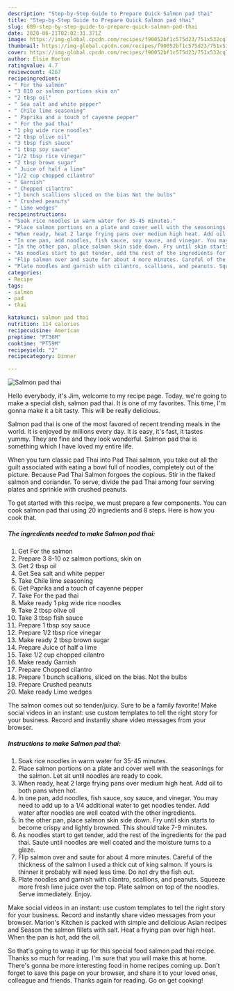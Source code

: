 ```yaml
---
description: "Step-by-Step Guide to Prepare Quick Salmon pad thai"
title: "Step-by-Step Guide to Prepare Quick Salmon pad thai"
slug: 689-step-by-step-guide-to-prepare-quick-salmon-pad-thai
date: 2020-06-21T02:02:31.371Z
image: https://img-global.cpcdn.com/recipes/f90052bf1c575d23/751x532cq70/salmon-pad-thai-recipe-main-photo.jpg
thumbnail: https://img-global.cpcdn.com/recipes/f90052bf1c575d23/751x532cq70/salmon-pad-thai-recipe-main-photo.jpg
cover: https://img-global.cpcdn.com/recipes/f90052bf1c575d23/751x532cq70/salmon-pad-thai-recipe-main-photo.jpg
author: Elsie Horton
ratingvalue: 4.7
reviewcount: 4267
recipeingredient:
- " For the salmon"
- "3 810 oz salmon portions skin on"
- "2 tbsp oil"
- " Sea salt and white pepper"
- " Chile lime seasoning"
- " Paprika and a touch of cayenne pepper"
- " For the pad thai"
- "1 pkg wide rice noodles"
- "2 tbsp olive oil"
- "3 tbsp fish sauce"
- "1 tbsp soy sauce"
- "1/2 tbsp rice vinegar"
- "2 tbsp brown sugar"
- " Juice of half a lime"
- "1/2 cup chopped cilantro"
- " Garnish"
- " Chopped cilantro"
- "1 bunch scallions sliced on the bias Not the bulbs"
- " Crushed peanuts"
- " Lime wedges"
recipeinstructions:
- "Soak rice noodles in warm water for 35-45 minutes."
- "Place salmon portions on a plate and cover well with the seasonings for the salmon. Let sit until noodles are ready to cook."
- "When ready, heat 2 large frying pans over medium high heat. Add oil to both pans when hot."
- "In one pan, add noodles, fish sauce, soy sauce, and vinegar. You may need to add up to a 1/4 additional water to get noodles tender. Add water after noodles are well coated with the other ingredients."
- "In the other pan, place salmon skin side down. Fry until skin starts to become crispy and lightly browned. This should take 7-9 minutes."
- "As noodles start to get tender, add the rest of the ingredients for the pad thai. Saute until noodles are well coated and the moisture turns to a glaze."
- "Flip salmon over and saute for about 4 more minutes. Careful of the thickness of the salmon I used a thick cut of king salmon. If yours is thinner it probably will need less time. Do not dry the fish out."
- "Plate noodles and garnish with cilantro, scallions, and peanuts. Squeeze more fresh lime juice over the top. Plate salmon on top of the noodles. Serve immediately. Enjoy."
categories:
- Recipe
tags:
- salmon
- pad
- thai

katakunci: salmon pad thai 
nutrition: 114 calories
recipecuisine: American
preptime: "PT36M"
cooktime: "PT59M"
recipeyield: "2"
recipecategory: Dinner

---
```



![Salmon pad thai](https://img-global.cpcdn.com/recipes/f90052bf1c575d23/751x532cq70/salmon-pad-thai-recipe-main-photo.jpg)

Hello everybody, it's Jim, welcome to my recipe page. Today, we're going to make a special dish, salmon pad thai. It is one of my favorites. This time, I'm gonna make it a bit tasty. This will be really delicious.

Salmon pad thai is one of the most favored of recent trending meals in the world. It is enjoyed by millions every day. It is easy, it's fast, it tastes yummy. They are fine and they look wonderful. Salmon pad thai is something which I have loved my entire life.

When you turn classic pad Thai into Pad Thai salmon, you take out all the guilt associated with eating a bowl full of noodles, completely out of the picture. Because Pad Thai Salmon forgoes the copious. Stir in the flaked salmon and coriander. To serve, divide the pad Thai among four serving plates and sprinkle with crushed peanuts.


To get started with this recipe, we must prepare a few components. You can cook salmon pad thai using 20 ingredients and 8 steps. Here is how you cook that.

<!--inarticleads1-->

##### The ingredients needed to make Salmon pad thai:

1. Get  For the salmon
1. Prepare 3 8-10 oz salmon portions, skin on
1. Get 2 tbsp oil
1. Get  Sea salt and white pepper
1. Take  Chile lime seasoning
1. Get  Paprika and a touch of cayenne pepper
1. Take  For the pad thai
1. Make ready 1 pkg wide rice noodles
1. Take 2 tbsp olive oil
1. Take 3 tbsp fish sauce
1. Prepare 1 tbsp soy sauce
1. Prepare 1/2 tbsp rice vinegar
1. Make ready 2 tbsp brown sugar
1. Prepare  Juice of half a lime
1. Take 1/2 cup chopped cilantro
1. Make ready  Garnish
1. Prepare  Chopped cilantro
1. Prepare 1 bunch scallions, sliced on the bias. Not the bulbs
1. Prepare  Crushed peanuts
1. Make ready  Lime wedges


The salmon comes out so tender/juicy. Sure to be a family favorite! Make social videos in an instant: use custom templates to tell the right story for your business. Record and instantly share video messages from your browser. 

<!--inarticleads2-->

##### Instructions to make Salmon pad thai:

1. Soak rice noodles in warm water for 35-45 minutes.
1. Place salmon portions on a plate and cover well with the seasonings for the salmon. Let sit until noodles are ready to cook.
1. When ready, heat 2 large frying pans over medium high heat. Add oil to both pans when hot.
1. In one pan, add noodles, fish sauce, soy sauce, and vinegar. You may need to add up to a 1/4 additional water to get noodles tender. Add water after noodles are well coated with the other ingredients.
1. In the other pan, place salmon skin side down. Fry until skin starts to become crispy and lightly browned. This should take 7-9 minutes.
1. As noodles start to get tender, add the rest of the ingredients for the pad thai. Saute until noodles are well coated and the moisture turns to a glaze.
1. Flip salmon over and saute for about 4 more minutes. Careful of the thickness of the salmon I used a thick cut of king salmon. If yours is thinner it probably will need less time. Do not dry the fish out.
1. Plate noodles and garnish with cilantro, scallions, and peanuts. Squeeze more fresh lime juice over the top. Plate salmon on top of the noodles. Serve immediately. Enjoy.


Make social videos in an instant: use custom templates to tell the right story for your business. Record and instantly share video messages from your browser. Marion&#39;s Kitchen is packed with simple and delicious Asian recipes and Season the salmon fillets with salt. Heat a frying pan over high heat. When the pan is hot, add the oil. 

So that's going to wrap it up for this special food salmon pad thai recipe. Thanks so much for reading. I'm sure that you will make this at home. There's gonna be more interesting food in home recipes coming up. Don't forget to save this page on your browser, and share it to your loved ones, colleague and friends. Thanks again for reading. Go on get cooking!
